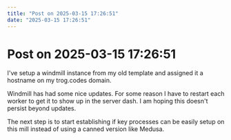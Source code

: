 ```yaml
---
title: "Post on 2025-03-15 17:26:51"
date: "2025-03-15 17:26:51"
---
```


# Post on 2025-03-15 17:26:51

I've setup a windmill instance from my old template and assigned it a hostname on my trog.codes domain.

Windmill has had some nice updates. For some reason I have to restart each worker to get it to show up in the server dash. I am hoping this doesn't persist beyond updates.

The next step is to start establishing if key processes can be easily setup on this mill instead of using a canned version like Medusa.
